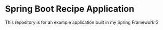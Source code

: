 # Spring Boot Recipe Application

This repository is for an example application built in my Spring Framework 5
